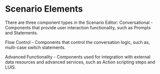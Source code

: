 # Scenario Elements

There are three component types in the Scenario Editor:
Conversational - Components that provide user interaction functionality, such as Prompts and Statements.

Flow Control - Components that control the conversation logic, such as, multi-case switch statements.

Advanced Functionality - Components used for integration with external data resources and advanced services, such as Action scripting steps and LUIS.
